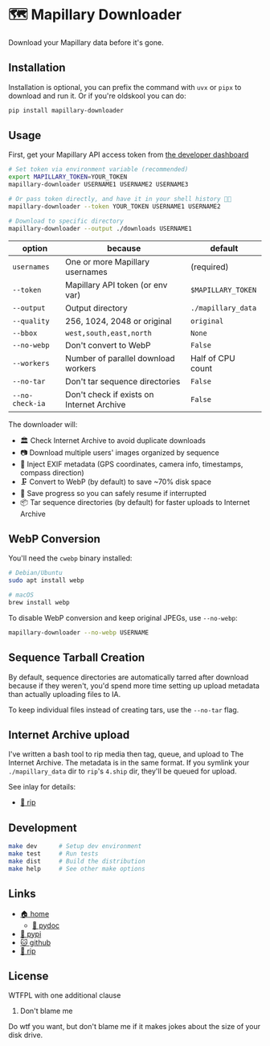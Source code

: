 # 🗺️ Mapillary Downloader

Download your Mapillary data before it's gone.

## Installation

Installation is optional, you can prefix the command with `uvx` or `pipx` to
download and run it. Or if you're oldskool you can do:

```bash
pip install mapillary-downloader
```

## Usage

First, get your Mapillary API access token from
[the developer dashboard](https://www.mapillary.com/dashboard/developers)

```bash
# Set token via environment variable (recommended)
export MAPILLARY_TOKEN=YOUR_TOKEN
mapillary-downloader USERNAME1 USERNAME2 USERNAME3

# Or pass token directly, and have it in your shell history 💩👀
mapillary-downloader --token YOUR_TOKEN USERNAME1 USERNAME2

# Download to specific directory
mapillary-downloader --output ./downloads USERNAME1
```

| option          | because                                      | default            |
| --------------- | -------------------------------------------- | ------------------ |
| `usernames`     | One or more Mapillary usernames              | (required)         |
| `--token`       | Mapillary API token (or env var)             | `$MAPILLARY_TOKEN` |
| `--output`      | Output directory                             | `./mapillary_data` |
| `--quality`     | 256, 1024, 2048 or original                  | `original`         |
| `--bbox`        | `west,south,east,north`                      | `None`             |
| `--no-webp`     | Don't convert to WebP                        | `False`            |
| `--workers`     | Number of parallel download workers          | Half of CPU count  |
| `--no-tar`      | Don't tar sequence directories               | `False`            |
| `--no-check-ia` | Don't check if exists on Internet Archive    | `False`            |

The downloader will:

* 🏛️ Check Internet Archive to avoid duplicate downloads
* 📷 Download multiple users' images organized by sequence
* 📜 Inject EXIF metadata (GPS coordinates, camera info, timestamps,
  compass direction)
* 🗜️ Convert to WebP (by default) to save ~70% disk space
* 🛟 Save progress so you can safely resume if interrupted
* 📦 Tar sequence directories (by default) for faster uploads to Internet Archive

## WebP Conversion

You'll need the `cwebp` binary installed:

```bash
# Debian/Ubuntu
sudo apt install webp

# macOS
brew install webp
```

To disable WebP conversion and keep original JPEGs, use `--no-webp`:

```bash
mapillary-downloader --no-webp USERNAME
```

## Sequence Tarball Creation

By default, sequence directories are automatically tarred after download because
if they weren't, you'd spend more time setting up upload metadata than actually
uploading files to IA.

To keep individual files instead of creating tars, use the `--no-tar` flag.

## Internet Archive upload

I've written a bash tool to rip media then tag, queue, and upload to The
Internet Archive. The metadata is in the same format. If you symlink your
`./mapillary_data` dir to `rip`'s `4.ship` dir, they'll be queued for upload.

See inlay for details:

* [📀 rip](https://bitplane.net/dev/sh/rip)


## Development

```bash
make dev      # Setup dev environment
make test     # Run tests
make dist     # Build the distribution
make help     # See other make options
```

## Links

* [🏠 home](https://bitplane.net/dev/python/mapillary_downloader)
  * [📖 pydoc](https://bitplane.net/dev/python/mapillary_downloader/pydoc)
* [🐍 pypi](https://pypi.org/project/mapillary-downloader)
* [🐱 github](https://github.com/bitplane/mapillary_downloader)
* [📀 rip](https://bitplane.net/dev/sh/rip)

## License

WTFPL with one additional clause

1. Don't blame me

Do wtf you want, but don't blame me if it makes jokes about the size of your
disk drive.
